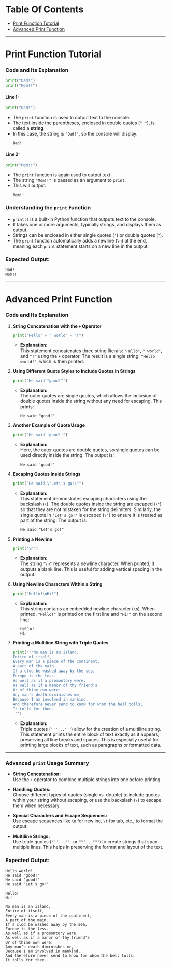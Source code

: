 # Table Of Contents

- [Print Function Tutorial](#print-function-tutorial)
- [Advanced Print Function](#advanced-print-function)

---

# Print Function Tutorial

### Code and Its Explanation

```python
print("Dad!")
print("Mom!!")
```

#### Line 1:
```python
print("Dad!")
```
- The `print` function is used to output text to the console.
- The text inside the parentheses, enclosed in double quotes (`" "`), is called a **string**.
- In this case, the string is `"Dad!"`, so the console will display:
  ```
  Dad!
  ```

#### Line 2:
```python
print("Mom!!")
```
- The `print` function is again used to output text.
- The string `"Mom!!"` is passed as an argument to `print`.
- This will output:
  ```
  Mom!!
  ```

### Understanding the `print` Function
- `print()` is a built-in Python function that outputs text to the console.
- It takes one or more arguments, typically strings, and displays them as output.
- Strings can be enclosed in either single quotes (`'`) or double quotes (`"`).
- The `print` function automatically adds a newline (`\n`) at the end, meaning each `print` statement starts on a new line in the output.

### Expected Output:
```
Dad!
Mom!!
```

---

# Advanced Print Function 

### Code and Its Explanation

1. **String Concatenation with the `+` Operator**

    ```python
    print("Hello" + " world" + "!")
    ```
    - **Explanation:**  
      This statement concatenates three string literals: `"Hello"`, `" world"`, and `"!"` using the `+` operator. The result is a single string: `"Hello world!"`, which is then printed.

2. **Using Different Quote Styles to Include Quotes in Strings**

    ```python
    print('He said "good!"')
    ```
    - **Explanation:**  
      The outer quotes are single quotes, which allows the inclusion of double quotes inside the string without any need for escaping. This prints:
      ```
      He said "good!"
      ```

3. **Another Example of Quote Usage**

    ```python
    print("He said 'good!'")
    ```
    - **Explanation:**  
      Here, the outer quotes are double quotes, so single quotes can be used directly inside the string. The output is:
      ```
      He said 'good!'
      ```

4. **Escaping Quotes Inside Strings**

    ```python
    print("He said \"Let\'s go!\"")
    ```
    - **Explanation:**  
      This statement demonstrates escaping characters using the backslash (`\`). The double quotes inside the string are escaped (`\"`) so that they are not mistaken for the string delimiters. Similarly, the single quote in `"Let's go!"` is escaped (`\'`) to ensure it is treated as part of the string. The output is:
      ```
      He said "Let's go!"
      ```

5. **Printing a Newline**

    ```python
    print("\n")
    ```
    - **Explanation:**  
      The string `"\n"` represents a newline character. When printed, it outputs a blank line. This is useful for adding vertical spacing in the output.

6. **Using Newline Characters Within a String**

    ```python
    print("Hello!\nHi!")
    ```
    - **Explanation:**  
      This string contains an embedded newline character (`\n`). When printed, `"Hello!"` is printed on the first line and `"Hi!"` on the second line:
      ```
      Hello!
      Hi!
      ```

7. **Printing a Multiline String with Triple Quotes**

    ```python
    print('''No man is an island,
    Entire of itself,
    Every man is a piece of the continent,
    A part of the main.
    If a clod be washed away by the sea,
    Europe is the less.
    As well as if a promontory were.
    As well as if a manor of thy friend’s
    Or of thine own were:
    Any man’s death diminishes me,
    Because I am involved in mankind,
    And therefore never send to know for whom the bell tolls;
    It tolls for thee.
    ''')
    ```
    - **Explanation:**  
      Triple quotes (`'''...'''`) allow for the creation of a multiline string. This statement prints the entire block of text exactly as it appears, preserving all line breaks and spaces. This is especially useful for printing large blocks of text, such as paragraphs or formatted data.

---

### Advanced `print` Usage Summary

- **String Concatenation:**  
  Use the `+` operator to combine multiple strings into one before printing.

- **Handling Quotes:**  
  Choose different types of quotes (single vs. double) to include quotes within your string without escaping, or use the backslash (`\`) to escape them when necessary.

- **Special Characters and Escape Sequences:**  
  Use escape sequences like `\n` for newline, `\t` for tab, etc., to format the output.

- **Multiline Strings:**  
  Use triple quotes (`'''...'''` or `"""..."""`) to create strings that span multiple lines. This helps in preserving the format and layout of the text.

### Expected Output:
```
Hello world!
He said "good!"
He said 'good!'
He said "Let's go!"

Hello!
Hi!

No man is an island,
Entire of itself,
Every man is a piece of the continent,
A part of the main.
If a clod be washed away by the sea,
Europe is the less.
As well as if a promontory were.
As well as if a manor of thy friend’s
Or of thine own were:
Any man’s death diminishes me,
Because I am involved in mankind,
And therefore never send to know for whom the bell tolls;
It tolls for thee.
```
